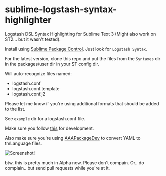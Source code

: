 sublime-logstash-syntax-highlighter
===================================

Logstash DSL Syntax Highlighting for Sublime Text 3 (Might also work on ST2... but it wasn't tested).

Install using [Sublime Package Control](https://packagecontrol.io/installation).
Just look for `Logstash Syntax`.

For the latest version, clone this repo and put the files from the `Syntaxes` dir in the packages/user dir in your ST config dir.

Will auto-recognize files named:

* logstash.conf
* logstash.conf.template
* logstash.conf.j2

Please let me know if you're using additional formats that should be added to the list.

See `example` dir for a logstash.conf file.

Make sure you follow [this](http://docs.sublimetext.info/en/latest/extensibility/syntaxdefs.html) for development.

Also make sure you're using [AAAPackageDev](https://bitbucket.org/guillermooo/aaapackagedev) to convert YAML to tmLanguage files.

![Screenshot!](https://github.com/nir0s/sublime-logstash-syntax-highlighter/raw/master/scr.png)

btw, this is pretty much in Alpha now. Please don't compain. Or.. do complain.. but send pull requests while you're at it.
